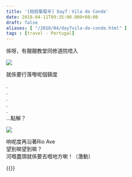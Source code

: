 ```yaml
---
title: '[抱抱葡萄牙] Day7：Vila do Conde'
date: 2018-04-11T09:35:00.000+08:00
draft: false
aliases: [ "/2018/04/day7vila-do-conde.html" ]
tags : [travel - Portugal]
---
```


係呀，有靚靚教堂同修道院唔入  

![](https://c1.staticflickr.com/5/4314/35962849656_11525174b8_z.jpg)

就係要行落嚟呢個鎮度  
  
.  
.  
.  
.  
.  
...點解？  

![](https://c1.staticflickr.com/1/898/41296930772_3c2b1d27cb_z.jpg)

响呢度再沿著Rio Ave  
望到嘛望到嘛？  
河嘅盡頭就係要去嘅地方喇！（激動）  
  

{{<portugal>}}  
